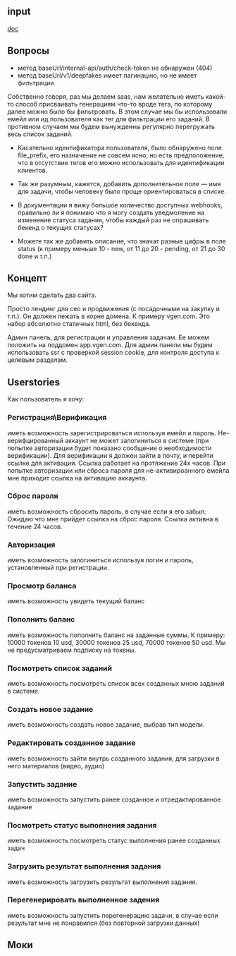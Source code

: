 ## input
[doc](https://docs.google.com/document/d/1wBTdy9cJ-ndc98fhRGp_Hf-hbrtReLXosmn429bsRqM/edit?tab=t.0#heading=h.tixnkkotx3sa)

## Вопросы
- метод baseUrl/internal-api/auth/check-token не обнаружен (404)
- метод baseUrl/v1/deepfakes имеет пагинацию, но не имеет фильтрации

Собственно говоря, раз мы делаем saas, нам желательно иметь какой-то способ присваивать генерациям что-то вроде тега, по которому далее можно было бы фильтровать. В этом случае мы бы использовали емейл или ид пользователя как тег для фильтрации его заданий. В противном случаем мы будем вынужденны регулярно перегружать весь список заданий.

- Касательно идентификатора пользователя, было обнаружено поле file_prefix, его назначение не совсем ясно, но есть предположение, что в отсутствие тегов его можно использовать для идентификации клиентов.

- Так же разумным, кажется, добавить дополнительное поле — имя для задачи, чтобы человеку было проще ориентироваться в списке.

- В документации я вижу большое количество доступных webhooks, правильно ли я понимаю что я могу создать уведмоление на изменение статуса задания, чтобы каждый раз не опрашивать бекенд о текущих статусах?

- Можете так же добавить описание, что значат разные цифры в поле status (к примеру меньше 10 - new, от 11 до 20 - pending, от 21 до 30 done и т.п.)

## Концепт
Мы хотим сделать два сайта.

Просто лендинг для сео и продвижения (с посадочными на закупку и т.п.). Он должен лежать в корне домена. К примеру vgen.com. Это набор абсолютно статичных html, без бекенда.

Админ панель, для регистрации и управления задачам. Ее можем положить на поддомен app.vgen.com. Для админ панели мы будем использовать ssr с проверкой session cookie, для контроля доступа к целевым разделам.


## Userstories
Как пользователь я хочу:
### Регистрация\Верификация
иметь возможность зарегистрироваться используя емейл и пароль. Не-верифцированный аккаунт не может залогиниться в системе (при попытке авторизации будет показано сообщение о необходимости верификации). Для верификации я должен зайти в почту, и перейти ссылке для активации. Ссылка работает на протяжение 24х часов. При попытке авторизации или сброса пароля для не-активироанного емейла мне приходит ссылка на активацию аккаунта.
### Сброс пароля
иметь возможность сбросить пароль, в случае если я его забыл. Ожидаю что мне прийдет ссылка на сброс пароля. Ссылка активна в течение 24 часов.

### Авторизация
иметь возможность залогиниться используя логин и пароль, установленный при регистрации.

### Просмотр баланса
иметь возможность увидеть текущий баланс

### Пополнить баланс
иметь возможность пополнить баланс на заданные суммы. К примеру:
10000 токенов 10 usd, 30000 токенов 25 usd, 70000 токенов 50 usd. Мы не предусматриваем подписку на токены.

### Посмотреть список заданий
иметь возможность посмотреть список всех созданных мною заданий в системе.

### Создать новое задание
иметь возможность создать новое задание, выбрав тип модели.

### Редактировать созданное задание
иметь возможность зайти внутрь созданного задания, для загрузки в него материалов (видео, аудио)

### Запустить задание
иметь возможность запустить ранее созданное и отредактированное задание

### Посмотреть статус выполнения задания
иметь возможность посмотреть статус выполнения ранее созданных задач

### Загрузить результат выполнения задания
иметь возможность загрузить результат выполнения задания.

### Перегенерировать выполненное задения
иметь возможность запустить перегенерацию задачи, в случае если результат мне не понравился (без повторной загрузки данных)

## Моки

